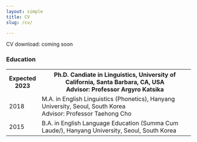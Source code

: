 ```yaml
---
layout: simple
title: CV
slug: /cv/

---
```


CV download: coming soon


<h3>Education</h3>

  <table style="width:100%">
  <tr>
    <th>Expected<br>
        2023</th>
    <th>Ph.D. Candiate in Linguistics, University of California, Santa Barbara, CA, USA <br>
        Advisor: Professor Argyro Katsika</th>
  </tr>
  <tr>
    <td>2018</td>
    <td>M.A. in English Linguistics (Phonetics), Hanyang University, Seoul, South Korea <br>
        Advisor: Professor Taehong Cho</td>
  </tr>
  <tr>
    <td>2015</td>
    <td>B.A. in English Language Education (<t>Summa Cum Laude/<t>), Hanyang University, Seoul, South Korea</td>
  </tr>
</table>

